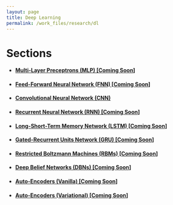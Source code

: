 ```yaml
---
layout: page
title: Deep Learning
permalink: /work_files/research/dl
---
```


# Sections

* #### [Multi-Layer Preceptrons (MLP) [**Coming Soon**]](/work_files/research/dl/1)

* #### [Feed-Forward Neural Network (FNN) [**Coming Soon**]](/work_files/research/dl/2)

* #### [Convolutional Neural Network (CNN)](/work_files/research/dl/3)

* #### [Recurrent Neural Network (RNN) [**Coming Soon**]](/work_files/research/dl/4)

* #### [Long-Short-Term Memory Network (LSTM) [**Coming Soon**]](/work_files/research/dl/5)

* #### [Gated-Recurrent Units Network (GRU) [**Coming Soon**]](/work_files/research/dl/6)

* #### [Restricted Boltzmann Machines (RBMs) [**Coming Soon**]](/work_files/research/dl/7)

* #### [Deep Belief Networks (DBNs) [**Coming Soon**]](/work_files/research/dl/8)

* #### [Auto-Encoders (Vanilla) [**Coming Soon**]](/work_files/research/dl/9)

* #### [Auto-Encoders (Variational) [**Coming Soon**]](/work_files/research/dl/10)
